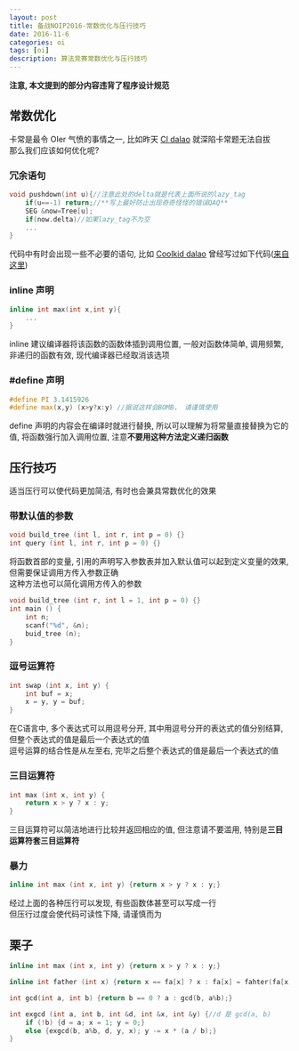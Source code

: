 ```yaml
---
layout: post
title: 备战NOIP2016-常数优化与压行技巧
date: 2016-11-6
categories: oi
tags: [oi]
description: 算法竞赛常数优化与压行技巧
---
```


**注意, 本文提到的部分内容违背了程序设计规范**

## 常数优化

卡常是最令 OIer 气愤的事情之一, 比如昨天 [Cl dalao](http://blog.csdn.net/c_lyr) 就深陷卡常题无法自拔  
那么我们应该如何优化呢?  

### 冗余语句

```cpp  
void pushdown(int u){//注意此处的delta就是代表上面所说的lazy_tag
    if(u==-1) return;//**写上最好防止出现奇奇怪怪的错误QAQ**
    SEG &now=Tree[u];
    if(now.delta)//如果lazy_tag不为空
    ...
}
```  

代码中有时会出现一些不必要的语句, 比如 [Coolkid dalao](http://blog.csdn.net/coolkid_cwm) 曾经写过如下代码([来自这里](/blog/2016/10/21/segment_tree/))  

### inline 声明

```cpp  
inline int max(int x,int y){
	...
}
```  

inline 建议编译器将该函数的函数体插到调用位置, 一般对函数体简单, 调用频繁, 非递归的函数有效, 现代编译器已经取消该选项  

### #define 声明

```cpp  
#define PI 3.1415926
#define max(x,y) (x>y?x:y) //据说这样会BOMB， 请谨慎使用
```  

define 声明的内容会在编译时就进行替换, 所以可以理解为将常量直接替换为它的值, 将函数强行加入调用位置, 注意**不要用这种方法定义递归函数**  

## 压行技巧

适当压行可以使代码更加简洁, 有时也会兼具常数优化的效果  

### 带默认值的参数

```cpp  
void build_tree (int l, int r, int p = 0) {}
int query (int l, int r, int p = 0) {}
```  

将函数首部的变量, 引用的声明写入参数表并加入默认值可以起到定义变量的效果, 但需要保证调用方传入参数正确  
这种方法也可以简化调用方传入的参数  

```cpp  
void build_tree (int r, int l = 1, int p = 0) {}
int main () {
	int n;
	scanf("%d", &n);
	buid_tree (n);
}
```  

### 逗号运算符

```cpp  
int swap (int x, int y) {
	int buf = x;
	x = y, y = buf;
}
```  

在C语言中, 多个表达式可以用逗号分开, 其中用逗号分开的表达式的值分别结算, 但整个表达式的值是最后一个表达式的值  
逗号运算的结合性是从左至右, 完毕之后整个表达式的值是最后一个表达式的值  

### 三目运算符

```cpp  
int max (int x, int y) {
	return x > y ? x : y;
}
```  

三目运算符可以简洁地进行比较并返回相应的值, 但注意请不要滥用, 特别是**三目运算符套三目运算符**  

### 暴力

```cpp  
inline int max (int x, int y) {return x > y ? x : y;}
```  

经过上面的各种压行可以发现, 有些函数体甚至可以写成一行  
但压行过度会使代码可读性下降, 请谨慎而为  

## 栗子

```cpp  
inline int max (int x, int y) {return x > y ? x : y;}

inline int father (int x) {return x == fa[x] ? x : fa[x] = fahter(fa[x]);}

int gcd(int a, int b) {return b == 0 ? a : gcd(b, a%b);}

int exgcd (int a, int b, int &d, int &x, int &y) {//d 是 gcd(a, b)
	if (!b) {d = a; x = 1; y = 0;}
	else {exgcd(b, a%b, d, y, x); y -= x * (a / b);}
}
```  
